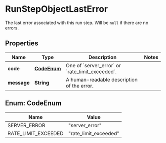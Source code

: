 

# RunStepObjectLastError

The last error associated with this run step. Will be `null` if there are no errors.

## Properties

| Name | Type | Description | Notes |
|------------ | ------------- | ------------- | -------------|
|**code** | [**CodeEnum**](#CodeEnum) | One of &#x60;server_error&#x60; or &#x60;rate_limit_exceeded&#x60;. |  |
|**message** | **String** | A human-readable description of the error. |  |



## Enum: CodeEnum

| Name | Value |
|---- | -----|
| SERVER_ERROR | &quot;server_error&quot; |
| RATE_LIMIT_EXCEEDED | &quot;rate_limit_exceeded&quot; |



